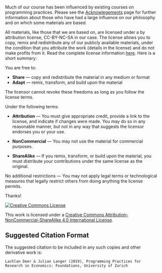 Much of our course has been influenced by existing courses on programming practices.
Please see the [Acknowlegements](acknowledgements.md) page for further information about those who have had a large influence on our philosophy and on which some materials are based.

All materials, like those that we are based on, are licensed under a by attribution license, CC-BY-NC-SA in our case. The license allows you to copy, remix and redistribute any of our publicly available materials, under the condition that you attribute the work (details in the license) and do not make profits from it. Read the complete license information [here](https://creativecommons.org/licenses/by-nc-sa/4.0/). Here is a short summary:


You are free to:

* **Share** — copy and redistribute the material in any medium or format
* **Adapt** — remix, transform, and build upon the material

The licensor cannot revoke these freedoms as long as you follow the license terms.

Under the following terms:

* **Attribution** — You must give appropriate credit, provide a link to the license, and indicate if changes were made. You may do so in any reasonable manner, but not in any way that suggests the licensor endorses you or your use.

* **NonCommercial** — You may not use the material for commercial purposes.

* **ShareAlike** — If you remix, transform, or build upon the material, you must distribute your contributions under the same license as the original.

No additional restrictions — You may not apply legal terms or technological measures that legally restrict others from doing anything the license permits.

Thanks!

<a rel="license" href="http://creativecommons.org/licenses/by-nc-sa/4.0/"><img alt="Creative Commons License" style="border-width:0" src="https://i.creativecommons.org/l/by-nc-sa/4.0/88x31.png" /></a><br />

This work is licensed under a <a rel="license" href="http://creativecommons.org/licenses/by-nc-sa/4.0/">Creative Commons Attribution-NonCommercial-ShareAlike 4.0 International License</a>.

## Suggested Citation Format

The suggested citation to be included in any such copies and other derivative work is:

```
Lachlan Deer & Julian Langer (2019), Programming Practices for Research in Economics: Foundations, University of Zurich
```
